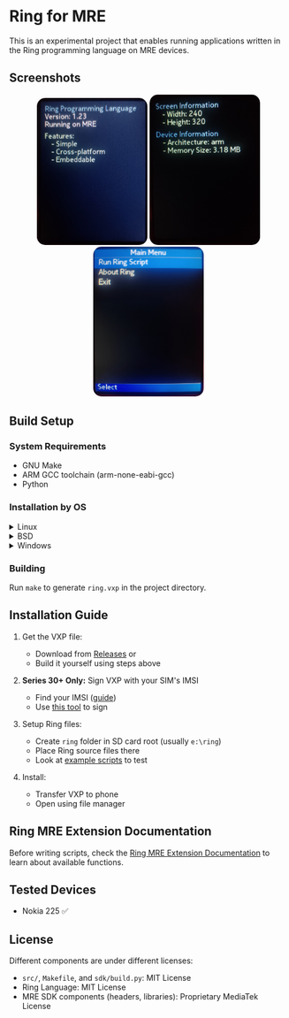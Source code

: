 # Ring for MRE

This is an experimental project that enables running applications written in the Ring programming language on MRE devices.

## Screenshots

<p align="center">
    <img src="img/demo1.jpg" alt="Flappy Bird Game" width="200" style="border-radius: 15px;">
    <img src="img/demo2.jpg" alt="Flappy Bird Game" width="200" style="border-radius: 15px;">
    <img src="img/demo3.jpg" alt="Flappy Bird Game" width="200" style="border-radius: 15px;">
</p>

## Build Setup

### System Requirements
- GNU Make
- ARM GCC toolchain (arm-none-eabi-gcc)
- Python

### Installation by OS

<details>
<summary>Linux</summary>

**Void Linux:**
```bash
xbps-install -Sy cross-arm-none-eabi
```

**Ubuntu/Debian:**
```bash
apt-get install build-essential gcc-arm-none-eabi
```

**Arch Linux:**
```bash
pacman -Sy arm-none-eabi-gcc
```
</details>

<details>
<summary>BSD</summary>

**FreeBSD:**
```bash
pkg install -y arm-none-eabi-gcc
```
</details>

<details>
<summary>Windows</summary>

1. Install GNU Make via [MinGW](https://mingw-w64.org/)
2. Install [ARM GNU Toolchain](https://developer.arm.com/downloads/-/gnu-rm)
3. Add both to PATH
</details>

### Building
Run `make` to generate `ring.vxp` in the project directory.

## Installation Guide
1. Get the VXP file:
   - Download from [Releases](https://github.com/ysdragon/ring.vxp/releases) or
   - Build it yourself using steps above

2. **Series 30+ Only:** Sign VXP with your SIM's IMSI
   - Find your IMSI ([guide](https://github.com/raspiduino/mre-sdk/discussions/1#discussioncomment-3571276))
   - Use [this tool](https://vxpatch.luxferre.top/) to sign

3. Setup Ring files:
   - Create `ring` folder in SD card root (usually `e:\ring`)
   - Place Ring source files there
   - Look at [example scripts](examples/) to test

4. Install:
   - Transfer VXP to phone
   - Open using file manager

## Ring MRE Extension Documentation

Before writing scripts, check the [Ring MRE Extension Documentation](docs/ExtensionDocumentation.md) to learn about available functions.

## Tested Devices
- Nokia 225 ✅

## License
Different components are under different licenses:
- `src/`, `Makefile`, and `sdk/build.py`: MIT License
- Ring Language: MIT License
- MRE SDK components (headers, libraries): Proprietary MediaTek License